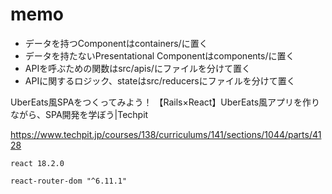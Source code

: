 # memo
- データを持つComponentはcontainers/に置く
- データを持たないPresentational Componentはcomponents/に置く
- APIを呼ぶための関数はsrc/apis/にファイルを分けて置く
- APIに関するロジック、stateはsrc/reducersにファイルを分けて置く


UberEats風SPAをつくってみよう！ 【Rails×React】UberEats風アプリを作りながら、SPA開発を学ぼう|Techpit

https://www.techpit.jp/courses/138/curriculums/141/sections/1044/parts/4128

`react 18.2.0`

`react-router-dom "^6.11.1"`
